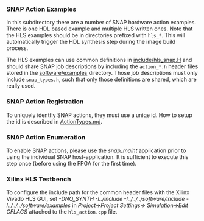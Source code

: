 ### SNAP Action Examples

In this subdirectory there are a number of SNAP hardware action examples. There is one HDL based example and multiple HLS written ones. Note that the HLS examples should be in directories prefixed with `hls_*`. This will automatically trigger the HDL synthesis step during the image build process.

The HLS examples can use common definitions in [include/hls_snap.H](./include/hls_snap.H) and should share SNAP job descriptions by including the `action_*.h` header files stored in the [software/examples](../../software/examples) directory. Those job descriptions must only include `snap_types.h`, such that only those definitions are shared, which are really used.

### SNAP Action Registration

To uniquely identfiy SNAP actions, they must use a uniqe id. How to setup the id is described in [ActionTypes.md](../../ActionTypes.md).

### SNAP Action Enumeration

To enable SNAP actions, please use the *snap_maint* application prior to using the individual SNAP host-application. It is sufficient to execute this step once (before using the FPGA for the first time).

### Xilinx HLS Testbench

To configure the include path for the common header files with the Xilinx Vivado HLS GUI, set *-DNO_SYNTH -I../include -I../../../software/include -I../../../software/examples* in *Project->Project Settings-> Simulation->Edit CFLAGS* attached to the `hls_action.cpp` file.
